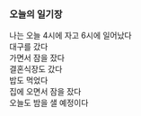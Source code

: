 ### 오늘의 일기장

나는 오늘 4시에 자고 6시에 일어났다<br/>
대구를 갔다<br/>
가면서 잠을 잤다<br/>
결혼식장도 갔다<br/>
밥도 먹었다<br/>
집에 오면서 잠을 잤다<br/>
오늘도 밤을 샐 예정이다<br/>